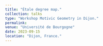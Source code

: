 ```yaml
---
title: "Étale degree map."
collection: talks
type: "Workshop Motivic Geometry in Dijon."
permalink: 
venue: "Université de Bourgogne"
date: 2023-09-15
location: "Dijon, France."
---
```

